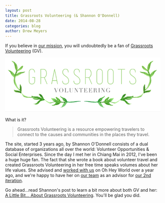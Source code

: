 ```yaml
---
layout: post
title: Grassroots Volunteering (& Shannon O'Donnell)
date: 2014-08-28
categories: blog
author: Drew Meyers
---
```


If you believe in [our mission](http://www.horizonapp.co/mission), you will undoubtedly be a fan of [Grassroots Volunteering](http://grassrootsvolunteering.org/) (GV). 

![](/assets/grassroots-volunteering.png)

What is it?

> Grassroots Volunteering is a resource empowering travelers to connect to the causes and communities in the places they travel. 

The site, started 3 years ago, by Shannon O'Donnell consists of a dual database of organizations all over the world: Volunteer Opportunities & Social Enterprises. Since the day I met her in Chiang Mai in 2012, I've been a huge huge fan. The fact that she wrote a book about volunteer travel and created Grassroots Volunteering in her free time speaks volumes about her life values. She advised and [worked with us](http://blog.ohheyworld.com/welcome-shannon-odonnell/) on Oh Hey World over a year ago, and we're happy to have her on [our team](http://www.horizonapp.co/team) as an advisor for [our 2nd iteration](http://www.horizonapp.co/blog/horizon-missed-connections).

Go ahead...read Shannon's post to learn a bit more about both GV and her: [A Little Bit… About Grassroots Volunteering](http://alittleadrift.com/2014/08/grassroots-volunteering/). You'll be glad you did.